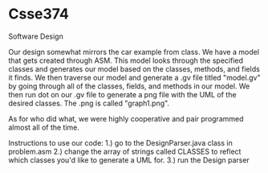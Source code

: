 # Csse374
Software Design

Our design somewhat mirrors the car example from class. We have a model that gets created through ASM. This model looks through the specified classes and generates our model based on the classes, methods, and fields it finds. We then traverse our model and generate a .gv file titled "model.gv" by going through all of the classes, fields, and methods in our model. We then run dot on our .gv file to generate a png file with the UML of the desired classes. The .png is called "graph1.png". 

As for who did what, we were highly cooperative and pair programmed almost all of the time. 

Instructions to use our code:
1.) go to the DesignParser.java class in problem.asm
2.) change the array of strings called CLASSES to reflect which classes you'd like to generate a UML for.
3.) run the Design parser